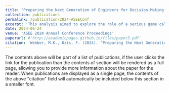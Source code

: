 ```yaml
---
title: "Preparing the Next Generation of Engineers for Decision Making under Deep Uncertainty: Exploring the Pedagogical Role of the Decisions for the Decade Game"
collection: publications
permalink: /publication/2024-ASEEConf
excerpt: 'This analysis aimed to explore the role of a serious game called Decisions for the Decade (D4tD) in teaching students about climate change adaptation and decision making under deep uncertainty within the context of this university’s civil and environmental engineering courses.'
date: 2024-06-24
venue: 'ASEE 2024 Annual Conference Proceedings'
paperurl: #'http://academicpages.github.io/files/paper3.pdf'
citation: 'Webber, M.K., Ozis, F. (2024). “Preparing the Next Generation of Engineers for Decision Making under Deep Uncertainty: Exploring the Pedagogical Role of the Decisions for the Decade Game” Conference Proceedings for American Society for Engineering Education (ASEE) 2024 Annual Conference and Exposition, June 23-26.'
---
```


The contents above will be part of a list of publications, if the user clicks the link for the publication than the contents of section will be rendered as a full page, allowing you to provide more information about the paper for the reader. When publications are displayed as a single page, the contents of the above "citation" field will automatically be included below this section in a smaller font.
